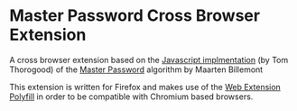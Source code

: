 # Master Password Cross Browser Extension
A cross browser extension based on the [Javascript implmentation](https://github.com/tmthrgd/mpw-js) (by Tom Thorogood) of the [Master Password](https://gitlab.com/MasterPassword) algorithm by Maarten Billemont

This extension is written for Firefox and makes use of the [Web Extension Polyfill](https://github.com/mozilla/webextension-polyfill) in order to be compatible with Chromium based browsers.